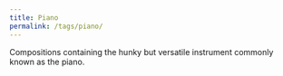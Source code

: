 ```yaml
---
title: Piano
permalink: /tags/piano/
---
```


Compositions containing the hunky but versatile instrument commonly known as the piano.
